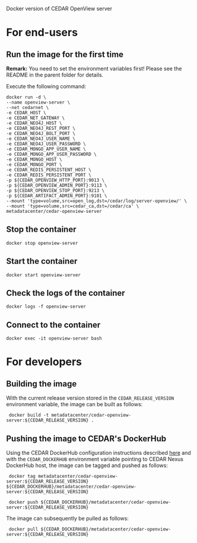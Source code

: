 Docker version of CEDAR OpenView server

# For end-users

## Run the image for the first time

**Remark:** You need to set the environment variables first! Please see the README in the parent folder for details.

Execute the following command:

````
docker run -d \
--name openview-server \
--net cedarnet \
-e CEDAR_HOST \
-e CEDAR_NET_GATEWAY \
-e CEDAR_NEO4J_HOST \
-e CEDAR_NEO4J_REST_PORT \
-e CEDAR_NEO4J_BOLT_PORT \
-e CEDAR_NEO4J_USER_NAME \
-e CEDAR_NEO4J_USER_PASSWORD \
-e CEDAR_MONGO_APP_USER_NAME \
-e CEDAR_MONGO_APP_USER_PASSWORD \
-e CEDAR_MONGO_HOST \
-e CEDAR_MONGO_PORT \
-e CEDAR_REDIS_PERSISTENT_HOST \
-e CEDAR_REDIS_PERSISTENT_PORT \
-p ${CEDAR_OPENVIEW_HTTP_PORT}:9013 \
-p ${CEDAR_OPENVIEW_ADMIN_PORT}:9113 \
-p ${CEDAR_OPENVIEW_STOP_PORT}:9213 \
-p ${CEDAR_ARTIFACT_ADMIN_PORT}:9101 \
--mount 'type=volume,src=open_log,dst=/cedar/log/server-openview/' \
--mount 'type=volume,src=cedar_ca,dst=/cedar/ca' \
metadatacenter/cedar-openview-server
````

## Stop the container

    docker stop openview-server

## Start the container

    docker start openview-server

## Check the logs of the container

    docker logs -f openview-server

## Connect to the container

    docker exec -it openview-server bash

# For developers

## Building the image

With the current release version stored in the `CEDAR_RELEASE_VERSION` environment variable, the image can be built as follows:

     docker build -t metadatacenter/cedar-openview-server:${CEDAR_RELEASE_VERSION} .

## Pushing the image to CEDAR's DockerHub

Using the CEDAR DockerHub configuration instructions described [here](https://github.com/metadatacenter/cedar-conf/wiki/Configuring-Docker-to-use-the-CEDAR-Nexus-DockerHub) and with the `CEDAR_DOCKERHUB` environment variable pointing to CEDAR Nexus DockerHub host, the image can be tagged and pushed as follows:

     docker tag metadatacenter/cedar-openview-server:${CEDAR_RELEASE_VERSION} ${CEDAR_DOCKERHUB}/metadatacenter/cedar-openview-server:${CEDAR_RELEASE_VERSION}

     docker push ${CEDAR_DOCKERHUB}/metadatacenter/cedar-openview-server:${CEDAR_RELEASE_VERSION}

The image can subsequently be pulled as follows:

     docker pull ${CEDAR_DOCKERHUB}/metadatacenter/cedar-openview-server:${CEDAR_RELEASE_VERSION}
